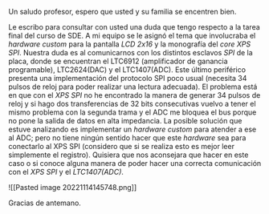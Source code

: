   
Un saludo profesor, espero que usted y su familia se encentren bien.  
  
Le escribo para consultar con usted una duda que tengo respecto a la tarea final del curso de SDE. A mi equipo se le asignó el tema que involucraba el _hardware custom_ para la pantalla _LCD 2x16_ y la monografía del _core XPS SPI_. Nuestra duda es al comunicarnos con los distintos esclavos _SPI_ de la placa, donde se encuentran el LTC6912 (amplificador de ganancia programable), LTC2624(DAC) y el LTC1407(ADC). Este último periférico presenta una implementación del protocolo SPI poco usual (necesita 34 pulsos de reloj para poder realizar una lectura adecuada). El problema está en que con el _XPS SPI_ no he encontrado la manera de generar 34 pulsos de reloj y si hago dos transferencias de 32 bits consecutivas vuelvo a tener el mismo problema con la segunda trama y el ADC me bloquea el bus porque no pone la salida de datos en alta impedancia. La posible solución que estuve analizando es implementar un _hardware custom_ para atender a ese al ADC; pero no tiene ningún sentido hacer que este _hardware_ sea para conectarlo al XPS SPI (considero que si se realiza esto es mejor leer simplemente el registro). Quisiera que nos aconsejara que hacer en este caso o si conoce alguna manera de poder hacer una correcta comunicación con el _XPS SPI_ y el _LTC1407(ADC)_.  

![[Pasted image 20221114145748.png]]

Gracias de antemano.